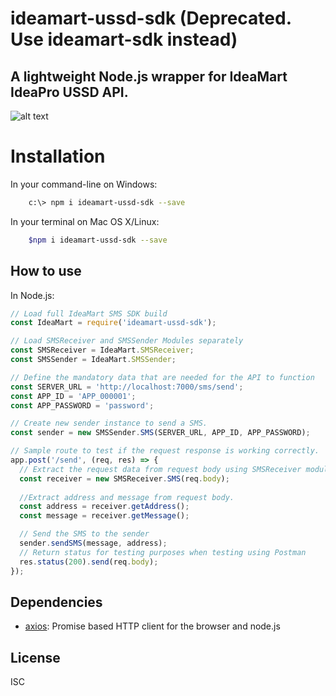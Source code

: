 <!--
#
#Copyright (c) 2018 Nipuna H Herath
#
#Permission to use, copy, modify, and/or distribute this software 
#for any purpose with or without fee is hereby granted, provided 
#that the above copyright notice and this permission notice appear 
#in all copies.
#
#THE SOFTWARE IS PROVIDED "AS IS" AND THE AUTHOR DISCLAIMS ALL 
#WARRANTIES WITH REGARD TO THIS SOFTWARE INCLUDING ALL IMPLIED 
#WARRANTIES OF MERCHANTABILITY AND FITNESS. IN NO EVENT SHALL 
#THE AUTHOR BE LIABLE FOR ANY SPECIAL, DIRECT, INDIRECT, OR 
#CONSEQUENTIAL DAMAGES OR ANY DAMAGES WHATSOEVER RESULTING FROM 
#LOSS OF USE, DATA OR PROFITS, WHETHER IN AN ACTION OF CONTRACT, 
#NEGLIGENCE OR OTHER TORTIOUS ACTION, ARISING OUT OF OR IN 
#CONNECTION WITH THE USE OR PERFORMANCE OF THIS SOFTWARE.
#
-->
# ideamart-ussd-sdk (Deprecated. Use ideamart-sdk instead)  
## A lightweight Node.js wrapper for IdeaMart IdeaPro USSD API.

![alt text][banner]

# Installation
In your command-line on Windows:    
```bash    
    c:\> npm i ideamart-ussd-sdk --save
```    
    
In your terminal on Mac OS X/Linux:
```bash    
    $npm i ideamart-ussd-sdk --save
```

## How to use
In Node.js:
```js
// Load full IdeaMart SMS SDK build
const IdeaMart = require('ideamart-ussd-sdk');

// Load SMSReceiver and SMSSender Modules separately
const SMSReceiver = IdeaMart.SMSReceiver;
const SMSSender = IdeaMart.SMSSender;

// Define the mandatory data that are needed for the API to function
const SERVER_URL = 'http://localhost:7000/sms/send';
const APP_ID = 'APP_000001';
const APP_PASSWORD = 'password';

// Create new sender instance to send a SMS.
const sender = new SMSSender.SMS(SERVER_URL, APP_ID, APP_PASSWORD);

// Sample route to test if the request response is working correctly.
app.post('/send', (req, res) => {
  // Extract the request data from request body using SMSReceiver module.
  const receiver = new SMSReceiver.SMS(req.body); 
  
  //Extract address and message from request body.
  const address = receiver.getAddress();
  const message = receiver.getMessage();

  // Send the SMS to the sender
  sender.sendSMS(message, address);
  // Return status for testing purposes when testing using Postman
  res.status(200).send(req.body);
});
```

## Dependencies

- [axios](https://www.npmjs.com/package/axios): Promise based HTTP client for the browser and node.js

## License

ISC

[banner]: http://www.ideamart.lk/web/wp-content/uploads/2016/10/ideaPro-01.svg "IdeaMart"
